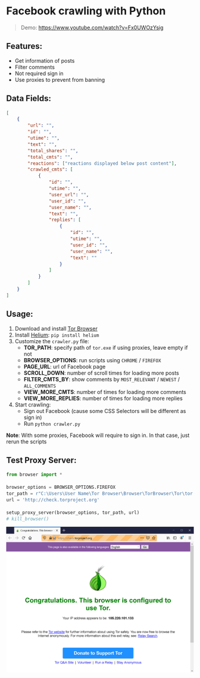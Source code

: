 # Facebook crawling with Python

> Demo: https://www.youtube.com/watch?v=Fx0UWOzYsig

## Features:

-   Get information of posts
-   Filter comments
-   Not required sign in
-   Use proxies to prevent from banning

## Data Fields:

```json
[
    {
        "url": "",
        "id": "",
        "utime": "",
        "text": "",
        "total_shares": "",
        "total_cmts": "",
        "reactions": ["reactions displayed below post content"],
        "crawled_cmts": [
            {
                "id": "",
                "utime": "",
                "user_url": "",
                "user_id": "",
                "user_name": "",
                "text": "",
                "replies": [
                    {
                        "id": "",
                        "utime": "",
                        "user_id": "",
                        "user_name": "",
                        "text": ""
                    }
                ]
            }
        ]
    }
]
```

## Usage:

1. Download and install [Tor Browser](https://www.torproject.org/download/)
2. Install [Helium](https://github.com/mherrmann/selenium-python-helium): `pip install helium`
3. Customize the `crawler.py` file:
    - **TOR_PATH**: specify path of `tor.exe` if using proxies, leave empty if not
    - **BROWSER_OPTIONS**: run scripts using `CHROME` / `FIREFOX`
    - **PAGE_URL**: url of Facebook page
    - **SCROLL_DOWN**: number of scroll times for loading more posts
    - **FILTER_CMTS_BY**: show comments by `MOST_RELEVANT` / `NEWEST` / `ALL_COMMENTS`
    - **VIEW_MORE_CMTS**: number of times for loading more comments
    - **VIEW_MORE_REPLIES**: number of times for loading more replies
4. Start crawling:
    - Sign out Facebook (cause some CSS Selectors will be different as sign in)
    - Run `python crawler.py`

**Note**: With some proxies, Facebook will require to sign in. In that case, just rerun the scripts

## Test Proxy Server:

```python
from browser import *

browser_options = BROWSER_OPTIONS.FIREFOX
tor_path = r"C:\Users\User Name\Tor Browser\Browser\TorBrowser\Tor\tor.exe" # path of tor.exe
url = 'http://check.torproject.org'

setup_proxy_server(browser_options, tor_path, url)
# kill_browser()
```

![](https://github.com/18520339/facebook-crawling/blob/master/test_proxy.png?raw=true)
